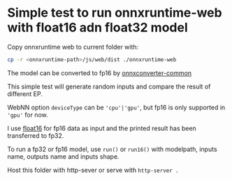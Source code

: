 # Simple test to run onnxruntime-web with float16 adn float32 model
Copy onnxruntime web to current folder with:
```bash
cp -r <onnxruntime-path>/js/web/dist ./onnxruntime-web
```
The model can be converted to fp16 by [onnxconverter-common](https://github.com/microsoft/onnxconverter-common)

This simple test will generate random inputs and compare the result of different EP.

WebNN option `deviceType` can be `'cpu'|'gpu'`, but fp16 is only supported in `'gpu'` for now.

I use [float16](https://www.jsdelivr.com/package/npm/@petamoriken/float16) for fp16 data as input and the printed result has been transferred to fp32.

To run a fp32 or fp16 model, use `run()` or `run16()` with modelpath, inputs name, outputs name and inputs shape.

Host this folder with http-sever or serve with
`
http-server .
`
